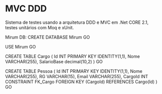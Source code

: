 #  MVC DDD
Sistema de testes usando a arquitetura DDD e MVC em .Net CORE 2.1, testes unitários com Moq e xUnit.

Mirum DB:
CREATE DATABASE Mirum
GO

USE Mirum
GO

CREATE TABLE Cargo
(
	Id INT PRIMARY KEY IDENTITY(1,1),
	Nome VARCHAR(255),
	SalarioBase decimal(10,2)
)
GO

CREATE TABLE Pessoa
(
	Id INT PRIMARY KEY IDENTITY(1,1),
	Nome VARCHAR(255),
	RG VARCHAR(15),
	Email VARCHAR(255),
	CargoId INT	CONSTRAINT FK_Cargo FOREIGN KEY (CargoId) REFERENCES Cargo(Id)
)
GO
